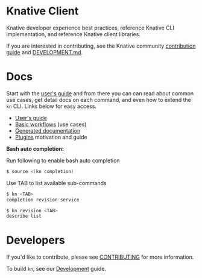 # Knative Client

Knative developer experience best practices, reference Knative CLI
implementation, and reference Knative client libraries.

If you are interested in contributing, see the Knative community [contribution guide](https://www.knative.dev/contributing/) and [DEVELOPMENT.md](./DEVELOPMENT.md).

# Docs

Start with the [user's guide](docs/README.md) and from there you can can read about common use cases, get detail docs on each command, and even how to extend the `kn` CLI. Links below for easy access.

* [User's guide](docs/README.md)
* [Basic workflows](docs/workflows.md) (use cases)
* [Generated documentation](docs/cmd/kn.md)
* [Plugins](docs/plugins.md) motivation and guide

**Bash auto completion:**

Run following to enable bash auto completion

```sh
$ source <(kn completion)
```

Use TAB to list available sub-commands

```sh
$ kn <TAB>
completion revision service

$ kn revision <TAB>
describe list
```

# Developers

If you'd like to contribute, please see
[CONTRIBUTING](https://github.com/knative/docs/blob/master/contributing/CONTRIBUTING.md)
for more information.

To build `kn`, see our [Development](DEVELOPMENT.md) guide.
